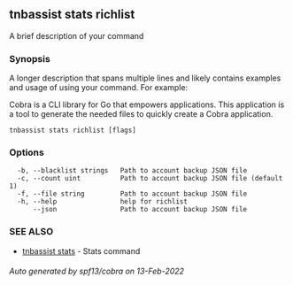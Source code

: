 ## tnbassist stats richlist

A brief description of your command

### Synopsis

A longer description that spans multiple lines and likely contains examples
and usage of using your command. For example:

Cobra is a CLI library for Go that empowers applications.
This application is a tool to generate the needed files
to quickly create a Cobra application.

```
tnbassist stats richlist [flags]
```

### Options

```
  -b, --blacklist strings   Path to account backup JSON file
  -c, --count uint          Path to account backup JSON file (default 1)
  -f, --file string         Path to account backup JSON file
  -h, --help                help for richlist
      --json                Path to account backup JSON file
```

### SEE ALSO

* [tnbassist stats](tnbassist_stats.md)	 - Stats command

###### Auto generated by spf13/cobra on 13-Feb-2022
